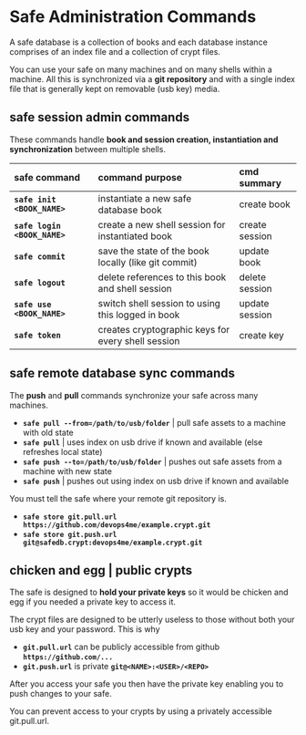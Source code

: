
# Safe Administration Commands

A safe database is a collection of books and each database instance comprises of an index file and a collection of crypt files.

You can use your safe on many machines and on many shells within a machine. All this is synchronized via a **git repository** and with a single index file that is generally kept on removable (usb key) media.

## safe session admin commands

These commands handle **book and session creation, instantiation and synchronization** between multiple shells.

| safe command                 | command purpose                                      | cmd summary    |
|:---------------------------- |:---------------------------------------------------- |:-------------- |
| **`safe init <BOOK_NAME>`**  | instantiate a new safe database book                 | create book    |
| **`safe login <BOOK_NAME>`** | create a new shell session for instantiated book     | create session |
| **`safe commit`**            | save the state of the book locally (like git commit) | update book    |
| **`safe logout`**            | delete references to this book and shell session     | delete session |
| **`safe use <BOOK_NAME>`**   | switch shell session to using this logged in book    | update session |
| **`safe token`**             | creates cryptographic keys for every shell session   | create key     |


## safe remote database sync commands

The **push** and **pull** commands synchronize your safe across many machines.

- **`safe pull --from=/path/to/usb/folder`** | pull safe assets to a machine with old state
- **`safe pull`** | uses index on usb drive if known and available (else refreshes local state)
- **`safe push --to=/path/to/usb/folder`** | pushes out safe assets from a machine with new state
- **`safe push`** | pushes out using index on usb drive if known and available

You must tell the safe where your remote git repository is.

- **`safe store git.pull.url https://github.com/devops4me/example.crypt.git`**
- **`safe store git.push.url git@safedb.crypt:devops4me/example.crypt.git`**

## chicken and egg | public crypts

The safe is designed to **hold your private keys** so it would be chicken and egg if you needed a private key to access it.

The crypt files are designed to be utterly useless to those without both your usb key and your password. This is why

- **`git.pull.url`** can be publicly accessible from github **`https://github.com/...`**
- **`git.push.url`** is private **`git@<NAME>:<USER>/<REPO>`**

After you access your safe you then have the private key enabling you to push changes to your safe.

You can prevent access to your crypts by using a privately accessible git.pull.url.
